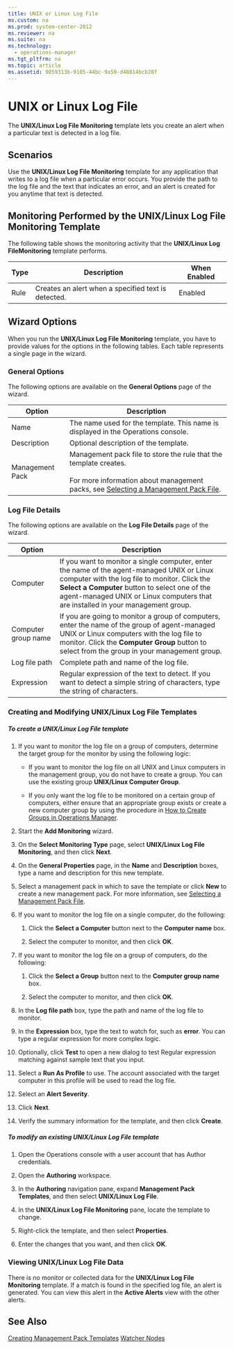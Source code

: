 ```yaml
---
title: UNIX or Linux Log File
ms.custom: na
ms.prod: system-center-2012
ms.reviewer: na
ms.suite: na
ms.technology: 
  - operations-manager
ms.tgt_pltfrm: na
ms.topic: article
ms.assetid: 9859313b-9105-44bc-9a50-d48814bcb28f
---
```

# UNIX or Linux Log File
The **UNIX\/Linux Log File Monitoring** template lets you create an alert when a particular text is detected in a log file.

## Scenarios
Use the **UNIX\/Linux Log File Monitoring** template for any application that writes to a log file when a particular error occurs. You provide the path to the log file and the text that indicates an error, and an alert is created for you anytime that text is detected.

## Monitoring Performed by the UNIX\/Linux Log File Monitoring Template
The following table shows the monitoring activity that the **UNIX\/Linux Log FileMonitoring**  template performs.

|Type|Description|When Enabled|
|--------|---------------|----------------|
|Rule|Creates an alert when a specified text is detected.|Enabled|

## <a name="Options"></a>Wizard Options
When you run the **UNIX\/Linux Log File Monitoring** template, you have to provide values for the options in the following tables. Each table represents a single page in the wizard.

### General Options
The following options are available on the **General Options** page of the wizard.

|Option|Description|
|----------|---------------|
|Name|The name used for the template. This name is displayed in the Operations console.|
|Description|Optional description of the template.|
|Management Pack|Management pack file to store the rule that the template creates.<br /><br />For more information about management packs, see [Selecting a Management Pack File](Selecting-a-Management-Pack-File.md).|

### Log File Details
The following options are available on the **Log File Details** page of the wizard.

|Option|Description|
|----------|---------------|
|Computer|If you want to monitor a single computer, enter the name of the agent\-managed UNIX or Linux computer with the log file to monitor. Click the **Select a Computer** button to select one of the agent\-managed UNIX or Linux computers that are installed in your management group.|
|Computer group name|If you are going to monitor a group of computers, enter the name of the group of agent\-managed UNIX or Linux computers with the log file to monitor. Click the **Computer Group** button to select from the group in your management group.|
|Log file path|Complete path and name of the log file.|
|Expression|Regular expression of the text to detect. If you want to detect a simple string of characters, type the string of characters.|

### Creating and Modifying UNIX\/Linux Log File Templates

##### To create a UNIX\/Linux Log File template

1.  If you want to monitor the log file on a group of computers, determine the target group for the monitor by using the following logic:

    -   If you want to monitor the log file on all UNIX and Linux computers in the management group, you do not have to create a group. You can use the existing group **UNIX\/Linux Computer Group**.

    -   If you only want the log file to be monitored on a certain group of computers, either ensure that an appropriate group exists or create a new computer group by using the procedure in [How to Create Groups in Operations Manager](How-to-Create-Groups-in-Operations-Manager.md).

2.  Start the **Add Monitoring** wizard.

3.  On the **Select Monitoring Type** page, select **UNIX\/Linux Log File Monitoring**, and then click **Next**.

4.  On the **General Properties** page, in the **Name** and **Description** boxes, type a name and description for this new template.

5.  Select a management pack in which to save the template or click **New** to create a new management pack. For more information, see [Selecting a Management Pack File](Selecting-a-Management-Pack-File.md).

6.  If you want to monitor the log file on a single computer, do the following:

    1.  Click the **Select a Computer** button next to the **Computer name** box.

    2.  Select the computer to monitor, and then click **OK**.

7.  If you want to monitor the log file on a group of computers, do the following:

    1.  Click the **Select a Group** button next to the **Computer group name** box.

    2.  Select the computer to monitor, and then click **OK**.

8.  In the **Log file path** box, type the path and name of the log file to monitor.

9. In the **Expression** box, type the text to watch for, such as **error**. You can type a regular expression for more complex logic.

10. Optionally, click **Test** to open a new dialog to test Regular expression matching against sample text that you input.

11. Select a **Run As Profile** to use. The account associated with the target computer in this profile will be used to read the log file.

12. Select an **Alert Severity**.

13. Click **Next**.

14. Verify the summary information for the template, and then click **Create**.

##### To modify an existing UNIX\/Linux Log File template

1.  Open the Operations console with a user account that has Author credentials.

2.  Open the **Authoring** workspace.

3.  In the **Authoring** navigation pane, expand **Management Pack Templates**, and then select **UNIX\/Linux Log File**.

4.  In the **UNIX\/Linux Log File Monitoring** pane, locate the template to change.

5.  Right\-click the template, and then select **Properties**.

6.  Enter the changes that you want, and then click **OK**.

### Viewing UNIX\/Linux Log File Data
There is no monitor or collected data for the **UNIX\/Linux Log File Monitoring** template. If a match is found in the specified log file, an alert is generated. You can view this alert in the **Active Alerts** view with the other alerts.

## See Also
[Creating Management Pack Templates](Creating-Management-Pack-Templates.md)
[Watcher Nodes](Watcher-Nodes.md)


